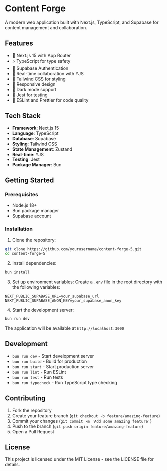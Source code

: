 # Content Forge

A modern web application built with Next.js, TypeScript, and Supabase for content management and collaboration.

## Features

- 🚀 Next.js 15 with App Router
- ⚡ TypeScript for type safety
- 🔐 Supabase Authentication
- 🔄 Real-time collaboration with YJS
- 🎨 Tailwind CSS for styling
- 📱 Responsive design
- 🌙 Dark mode support
- 🧪 Jest for testing
- 📝 ESLint and Prettier for code quality

## Tech Stack

- **Framework**: Next.js 15
- **Language**: TypeScript
- **Database**: Supabase
- **Styling**: Tailwind CSS
- **State Management**: Zustand
- **Real-time**: YJS
- **Testing**: Jest
- **Package Manager**: Bun

## Getting Started

### Prerequisites

- Node.js 18+
- Bun package manager
- Supabase account

### Installation

1. Clone the repository:
```bash
git clone https://github.com/yourusername/content-forge-5.git
cd content-forge-5
```

2. Install dependencies:
```bash
bun install
```

3. Set up environment variables:
Create a `.env` file in the root directory with the following variables:
```env
NEXT_PUBLIC_SUPABASE_URL=your_supabase_url
NEXT_PUBLIC_SUPABASE_ANON_KEY=your_supabase_anon_key
```

4. Start the development server:
```bash
bun run dev
```

The application will be available at `http://localhost:3000`

## Development

- `bun run dev` - Start development server
- `bun run build` - Build for production
- `bun run start` - Start production server
- `bun run lint` - Run ESLint
- `bun run test` - Run tests
- `bun run typecheck` - Run TypeScript type checking

## Contributing

1. Fork the repository
2. Create your feature branch (`git checkout -b feature/amazing-feature`)
3. Commit your changes (`git commit -m 'Add some amazing feature'`)
4. Push to the branch (`git push origin feature/amazing-feature`)
5. Open a Pull Request

## License

This project is licensed under the MIT License - see the LICENSE file for details.
